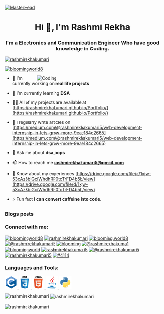 [![MasterHead](https://pbs.twimg.com/media/EEw1nAUXoAAUdyn.jpg)](https://rashmirekhakumari.github.io)
<h1 align="center">Hi 👋, I'm Rashmi Rekha</h1>
<h3 align="center">I'm a Electronics and Communication Engineer Who have good knowledge in Coding.</h3>
<p align="left"> <a href="https://github.com/ryo-ma/github-profile-trophy"><img src="https://github-profile-trophy.vercel.app/?username=rashmirekhakumari" alt="rashmirekhakumari" /></a> </p>

<p align="left"> <a href="https://twitter.com/bloomingworld8" target="blank"><img src="https://img.shields.io/twitter/follow/bloomingworld8?logo=twitter&style=for-the-badge" alt="bloomingworld8" /></a> </p>
<img align="right" alt="Coding" width="400" src="https://i.pinimg.com/originals/9c/a2/8f/9ca28f66c51578cb9e746d648dd3344f.gif">

- 🔭 I’m currently working on **real life projects**

- 🌱 I’m currently learning **DSA**

- 👨‍💻 All of my projects are available at [https://rashmirekhakumari.github.io/Portfolio/](https://rashmirekhakumari.github.io/Portfolio/)

- 📝 I regularly write articles on [https://medium.com/@rashmirekhakumari5/web-development-internship-in-lets-grow-more-9eae184c2665](https://medium.com/@rashmirekhakumari5/web-development-internship-in-lets-grow-more-9eae184c2665)

- 💬 Ask me about **dsa,oops**

- 📫 How to reach me **rashmirekhakumari5@gmail.com**

- 📄 Know about my experiences [https://drive.google.com/file/d/1xjw-53cAz8biGciWhdhRP0tcTrFD4b5b/view](https://drive.google.com/file/d/1xjw-53cAz8biGciWhdhRP0tcTrFD4b5b/view)

- ⚡ Fun fact **I can convert caffeine into code.**

### Blogs posts
<!-- BLOG-POST-LIST:START -->
<!-- BLOG-POST-LIST:END -->

<h3 align="left">Connect with me:</h3>
<p align="left">
<a href="https://twitter.com/bloomingworld8" target="blank"><img align="center" src="https://raw.githubusercontent.com/rahuldkjain/github-profile-readme-generator/master/src/images/icons/Social/twitter.svg" alt="bloomingworld8" height="30" width="40" /></a>
<a href="https://linkedin.com/in/rashmirekhakumari" target="blank"><img align="center" src="https://raw.githubusercontent.com/rahuldkjain/github-profile-readme-generator/master/src/images/icons/Social/linked-in-alt.svg" alt="rashmirekhakumari" height="30" width="40" /></a>
<a href="https://instagram.com/blooming.world8" target="blank"><img align="center" src="https://raw.githubusercontent.com/rahuldkjain/github-profile-readme-generator/master/src/images/icons/Social/instagram.svg" alt="blooming.world8" height="30" width="40" /></a>
<a href="https://medium.com/@rashmirekhakumari5" target="blank"><img align="center" src="https://raw.githubusercontent.com/rahuldkjain/github-profile-readme-generator/master/src/images/icons/Social/medium.svg" alt="@rashmirekhakumari5" height="30" width="40" /></a>
<a href="https://www.codechef.com/users/blooming" target="blank"><img align="center" src="https://cdn.jsdelivr.net/npm/simple-icons@3.1.0/icons/codechef.svg" alt="blooming" height="30" width="40" /></a>
<a href="https://www.hackerrank.com/@rashmirekhakuma1" target="blank"><img align="center" src="https://raw.githubusercontent.com/rahuldkjain/github-profile-readme-generator/master/src/images/icons/Social/hackerrank.svg" alt="@rashmirekhakuma1" height="30" width="40" /></a>
<a href="https://codeforces.com/profile/bloomingworld" target="blank"><img align="center" src="https://raw.githubusercontent.com/rahuldkjain/github-profile-readme-generator/master/src/images/icons/Social/codeforces.svg" alt="bloomingworld" height="30" width="40" /></a>
<a href="https://www.leetcode.com/rashmirekhakumari5" target="blank"><img align="center" src="https://raw.githubusercontent.com/rahuldkjain/github-profile-readme-generator/master/src/images/icons/Social/leet-code.svg" alt="rashmirekhakumari5" height="30" width="40" /></a>
<a href="https://www.hackerearth.com/@rashmirekhakumari5" target="blank"><img align="center" src="https://raw.githubusercontent.com/rahuldkjain/github-profile-readme-generator/master/src/images/icons/Social/hackerearth.svg" alt="@rashmirekhakumari5" height="30" width="40" /></a>
<a href="https://auth.geeksforgeeks.org/user/rashmirekhakumari5" target="blank"><img align="center" src="https://raw.githubusercontent.com/rahuldkjain/github-profile-readme-generator/master/src/images/icons/Social/geeks-for-geeks.svg" alt="rashmirekhakumari5" height="30" width="40" /></a>
<a href="https://discord.gg/#4114" target="blank"><img align="center" src="https://raw.githubusercontent.com/rahuldkjain/github-profile-readme-generator/master/src/images/icons/Social/discord.svg" alt="#4114" height="30" width="40" /></a>
</p>

<h3 align="left">Languages and Tools:</h3>
<p align="left"> <a href="https://www.cprogramming.com/" target="_blank" rel="noreferrer"> <img src="https://raw.githubusercontent.com/devicons/devicon/master/icons/c/c-original.svg" alt="c" width="40" height="40"/> </a> <a href="https://www.w3schools.com/css/" target="_blank" rel="noreferrer"> <img src="https://raw.githubusercontent.com/devicons/devicon/master/icons/css3/css3-original-wordmark.svg" alt="css3" width="40" height="40"/> </a> <a href="https://www.w3.org/html/" target="_blank" rel="noreferrer"> <img src="https://raw.githubusercontent.com/devicons/devicon/master/icons/html5/html5-original-wordmark.svg" alt="html5" width="40" height="40"/> </a> <a href="https://www.java.com" target="_blank" rel="noreferrer"> <img src="https://raw.githubusercontent.com/devicons/devicon/master/icons/java/java-original.svg" alt="java" width="40" height="40"/> </a> <a href="https://www.python.org" target="_blank" rel="noreferrer"> <img src="https://raw.githubusercontent.com/devicons/devicon/master/icons/python/python-original.svg" alt="python" width="40" height="40"/> </a> </p>

<p><img align="left" src="https://github-readme-stats.vercel.app/api/top-langs?username=rashmirekhakumari&show_icons=true&locale=en&layout=compact" alt="rashmirekhakumari" /></p>

<p>&nbsp;<img align="center" src="https://github-readme-stats.vercel.app/api?username=rashmirekhakumari&show_icons=true&locale=en" alt="rashmirekhakumari" /></p>

<p><img align="center" src="https://github-readme-streak-stats.herokuapp.com/?user=rashmirekhakumari&" alt="rashmirekhakumari" /></p>
